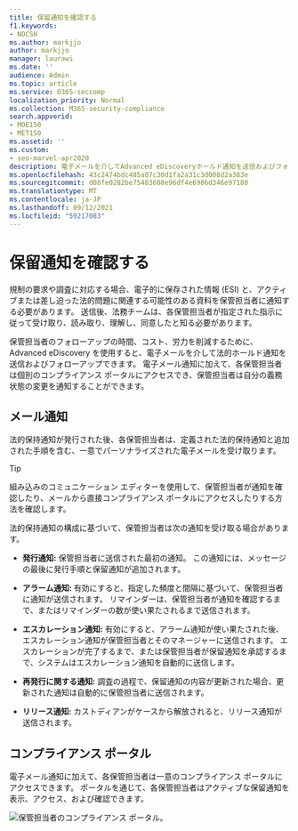 ```yaml
---
title: 保留通知を確認する
f1.keywords:
- NOCSH
ms.author: markjjo
author: markjjo
manager: laurawi
ms.date: ''
audience: Admin
ms.topic: article
ms.service: O365-seccomp
localization_priority: Normal
ms.collection: M365-security-compliance
search.appverid:
- MOE150
- MET150
ms.assetid: ''
ms.custom:
- seo-marvel-apr2020
description: 電子メールを介してAdvanced eDiscoveryホールド通知を送信およびフォローアップする方法、および義務の状態を監視する方法について学習します。
ms.openlocfilehash: 43c2474bdc485a87c30d1fa2a31c3d008d2a383e
ms.sourcegitcommit: d08fe0282be75483608e96df4e6986d346e97180
ms.translationtype: MT
ms.contentlocale: ja-JP
ms.lasthandoff: 09/12/2021
ms.locfileid: "59217083"
---
```

# <a name="acknowledge-a-hold-notification"></a>保留通知を確認する

規制の要求や調査に対応する場合、電子的に保存された情報 (ESI) と、アクティブまたは差し迫った法的問題に関連する可能性のある資料を保管担当者に通知する必要があります。 送信後、法務チームは、各保管担当者が指定された指示に従って受け取り、読み取り、理解し、同意したと知る必要があります。

保管担当者のフォローアップの時間、コスト、労力を削減するために、Advanced eDiscovery を使用すると、電子メールを介して法的ホールド通知を送信およびフォローアップできます。 電子メール通知に加えて、各保管担当者は個別のコンプライアンス ポータルにアクセスでき、保管担当者は自分の義務状態の変更を通知することができます。

## <a name="email-notifications"></a>メール通知

法的保持通知が発行された後、各保管担当者は、定義された法的保持通知と追加された手順を含む、一意でパーソナライズされた電子メールを受け取ります。 

> [!TIP]
> 組み込みのコミュニケーション エディターを使用[](using-communications-editor.md)して、保管担当者が通知を確認したり、メールから直接コンプライアンス ポータルにアクセスしたりする方法を確認します。

法的保持通知の構成に基づいて、保管担当者は次の通知を受け取る場合があります。 

- **発行通知:** 保管担当者に送信された最初の通知。 この通知には、メッセージの最後に発行手順と保留通知が追加されます。

- **アラーム通知:** 有効にすると、指定した頻度と間隔に基づいて、保管担当者に通知が送信されます。 リマインダーは、保管担当者が通知を確認するまで、またはリマインダーの数が使い果たされるまで送信されます。

- **エスカレーション通知:** 有効にすると、アラーム通知が使い果たされた後、エスカレーション通知が保管担当者とそのマネージャーに送信されます。 エスカレーションが完了するまで、または保管担当者が保留通知を承認するまで、システムはエスカレーション通知を自動的に送信します。

- **再発行に関する通知:** 調査の過程で、保留通知の内容が更新された場合、更新された通知は自動的に保管担当者に送信されます。

- **リリース通知:** カストディアンがケースから解放されると、リリース通知が送信されます。 

## <a name="compliance-portal"></a>コンプライアンス ポータル

電子メール通知に加えて、各保管担当者は一意のコンプライアンス ポータルにアクセスできます。 ポータルを通じて、各保管担当者はアクティブな保留通知を表示、アクセス、および確認できます。

![保管担当者のコンプライアンス ポータル。](../media/CustodianPortal.jpg)
